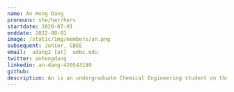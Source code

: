 ```yaml
---
name: An Hong Dang
pronouns: she/her/hers
startdate: 2020-07-01
enddate: 2022-08-01
image: /static/img/members/an.png
subsequent: Junior, CBEE
email:  adang2 [at]  umbc.edu
twitter: anhongdang
linkedin: an-dang-420543199
github: 
description: An is an undergraduate Chemical Engineering student on the Bioengineering track with a minor in Biomathematics. She enjoys collaborating with people and currently holds the position of CBEE undergraduate student ambassador. She is interested in biomaterials, mathematical modeling and sustainability. In her free time, she likes reading, crocheting and listening to music.
---
```

